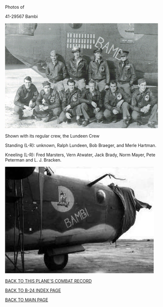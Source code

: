 
Photos of 






 




41-29567 Bambi  
  

![](41-29567.jpg)  

Shown with its regular crew, the Lundeen Crew  

Standing (L-R): unknown, Ralph Lundeen, Bob Braeger, and Merle Hartman.  

Kneeling (L-R): Fred Marsters, Vern Atwater, Jack Brady, Norm Mayer, Pete Peterman and L. J. Bracken.  
  

![](41-29567a.jpg)  
  

[BACK TO THIS PLANE'S COMBAT RECORD](../b24s/41-29567.md)  

[BACK TO B-24 INDEX PAGE](../000b24s.md)  

[BACK TO MAIN PAGE](../index.md)


